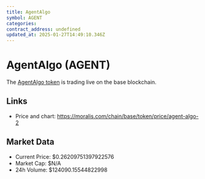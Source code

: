 ```yaml
---
title: AgentAlgo
symbol: AGENT
categories: 
contract_address: undefined
updated_at: 2025-01-27T14:49:10.346Z
---
```


# AgentAlgo (AGENT)
The [AgentAlgo token](https://moralis.com/chain/base/token/price/agent-algo-2) is trading live on the base blockchain.

## Links
- Price and chart: https://moralis.com/chain/base/token/price/agent-algo-2

## Market Data
- Current Price: $0.26209751397922576
- Market Cap: $N/A
- 24h Volume: $124090.15544822998
